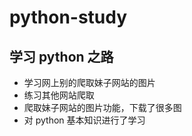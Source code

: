 # python-study

## 学习 python 之路

* 学习网上别的爬取妹子网站的图片
* 练习其他网站爬取
* 爬取妹子网站的图片功能，下载了很多图
* 对 python 基本知识进行了学习
